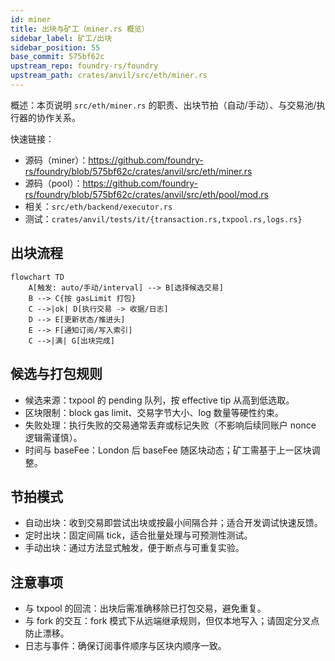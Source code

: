 ```yaml
---
id: miner
title: 出块与矿工（miner.rs 概览）
sidebar_label: 矿工/出块
sidebar_position: 55
base_commit: 575bf62c
upstream_repo: foundry-rs/foundry
upstream_path: crates/anvil/src/eth/miner.rs
---
```


概述：本页说明 `src/eth/miner.rs` 的职责、出块节拍（自动/手动）、与交易池/执行器的协作关系。

快速链接：
- 源码（miner）：https://github.com/foundry-rs/foundry/blob/575bf62c/crates/anvil/src/eth/miner.rs
- 源码（pool）：https://github.com/foundry-rs/foundry/blob/575bf62c/crates/anvil/src/eth/pool/mod.rs
- 相关：`src/eth/backend/executor.rs`
- 测试：`crates/anvil/tests/it/{transaction.rs,txpool.rs,logs.rs}`

## 出块流程

```mermaid
flowchart TD
	A[触发: auto/手动/interval] --> B[选择候选交易]
	B --> C{按 gasLimit 打包}
	C -->|ok| D[执行交易 -> 收据/日志]
	D --> E[更新状态/推进头]
	E --> F[通知订阅/写入索引]
	C -->|满| G[出块完成]
```

## 候选与打包规则

- 候选来源：txpool 的 pending 队列，按 effective tip 从高到低选取。
- 区块限制：block gas limit、交易字节大小、log 数量等硬性约束。
- 失败处理：执行失败的交易通常丢弃或标记失败（不影响后续同账户 nonce 逻辑需谨慎）。
- 时间与 baseFee：London 后 baseFee 随区块动态；矿工需基于上一区块调整。

## 节拍模式

- 自动出块：收到交易即尝试出块或按最小间隔合并；适合开发调试快速反馈。
- 定时出块：固定间隔 tick，适合批量处理与可预测性测试。
- 手动出块：通过方法显式触发，便于断点与可重复实验。

## 注意事项

- 与 txpool 的回流：出块后需准确移除已打包交易，避免重复。
- 与 fork 的交互：fork 模式下从远端继承规则，但仅本地写入；请固定分叉点防止漂移。
- 日志与事件：确保订阅事件顺序与区块内顺序一致。
